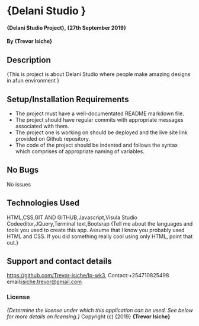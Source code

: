 # {Delani Studio }
#### {Delani Studio Project}, {27th September 2019}
#### By **{Trevor Isiche}**
## Description
{This is project is about Delani Studio where people make amazing designs in afun environment }
## Setup/Installation Requirements
* The project must have a well-documentated README markdown file.
* The project should have regular commits with appropriate messages associated with them.
* The project one is working on should be deployed and the live site link provided on Github repository.
* The code of the project should be indented and follows the syntax which comprises of appropriate naming of variables.
## No Bugs
No issues
## Technologies Used
HTML,CSS,GIT AND GITHUB,Javascript,Visula Studio Codeeditor,JQuery,Terminal text,Bootsrap
{Tell me about the languages and tools you used to create this app. Assume that I know you probably used HTML and CSS. If you did something really cool using only HTML, point that out.}
## Support and contact details
https://github.com/Trevor-isiche/Ip-wk3, Contact:+254710825498 email:isiche.trevor@gmail.com
### License
*{Determine the license under which this application can be used.  See below for more details on licensing.}*
Copyright (c) {2019} **{Trevor Isiche}**
